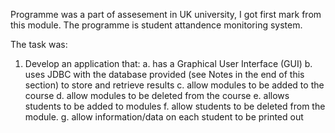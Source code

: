 Programme was a part of assesement in UK university, I got first mark from this module. The programme is student attandence monitoring system. 

The task was:
1.	Develop an application that:
a.	has a Graphical User Interface (GUI) 
b.	uses JDBC with the database provided (see Notes in the end of this section) to store and retrieve results 
c.	allow modules to be added to the course
d.	allow modules to be deleted from the course
e.	allows students to be added to modules
f.	allow students to be deleted from the module.
g.	allow information/data on each student to be printed out
